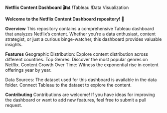 **Netflix Content Dashboard 🎬📊**
!Tableau !Data Visualization

**Welcome to the Netflix Content Dashboard repository! 🚀**

**Overview**
This repository contains a comprehensive Tableau dashboard that analyzes Netflix’s content. Whether you’re a data enthusiast, content strategist, or just a curious binge-watcher, this dashboard provides valuable insights.

**Features**
Geographic Distribution: Explore content distribution across different countries.
Top Genres: Discover the most popular genres on Netflix.
Content Growth Over Time: Witness the exponential rise in content offerings year by year.



Data Sources:
The dataset used for this dashboard is available in the data folder.
Connect Tableau to the dataset to explore the content.


**Contributing**
Contributions are welcome! If you have ideas for improving the dashboard or want to add new features, feel free to submit a pull request.

